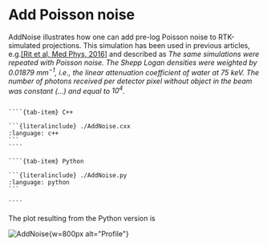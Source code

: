 # Add Poisson noise

AddNoise illustrates how one can add pre-log Poisson noise to RTK-simulated projections. This simulation has been used in previous articles, e.g.[\[Rit et al, Med Phys, 2016\]](https://doi.org/10.1118/1.4945418) and described as *The same simulations were repeated with Poisson noise. The Shepp Logan densities were weighted by 0.01879 mm$^{−1}$, i.e., the linear attenuation coefficient of water at 75 keV. The number of photons received per detector pixel without object in the beam was constant (...) and equal to $10^4$.*
`````{tab-set}

````{tab-item} C++

```{literalinclude} ./AddNoise.cxx
:language: c++
```
````

````{tab-item} Python

```{literalinclude} ./AddNoise.py
:language: python
```

````
`````
The plot resulting from the Python version is

![AddNoise](../../documentation/docs/ExternalData/AddNoise.png){w=800px alt="Profile"}
